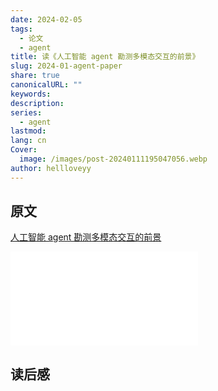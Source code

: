 ```yaml
---
date: 2024-02-05
tags:
  - 论文
  - agent
title: 读《人工智能 agent 勘测多模态交互的前景》
slug: 2024-01-agent-paper
share: true
canonicalURL: ""
keywords: 
description: 
series:
  - agent
lastmod: 
lang: cn
Cover:
  image: /images/post-20240111195047056.webp
author: hellloveyy
---
```


## 原文

[人工智能 agent 勘测多模态交互的前景](/images/2401.03568-1-30.pdf)

![2401.03568-1-30.pdf](2401.03568-1-30.pdf)


## 读后感